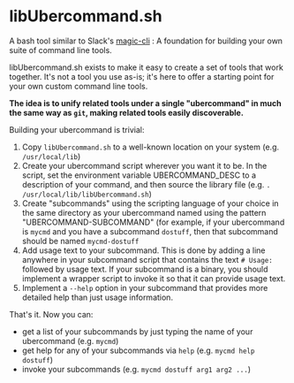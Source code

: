 # libUbercommand.sh
A bash tool similar to Slack's [magic-cli](https://github.com/slackhq/magic-cli) : A foundation for building your own suite of command line tools.

libUbercommand.sh exists to make it easy to create a set of tools that work together. It's not a tool you use as-is; it's here to offer a starting point for your own custom command line tools.

**The idea is to unify related tools under a single "ubercommand" in much the same way as `git`, making related tools easily discoverable.**

Building your ubercommand is trivial:

  1. Copy `libUbercommand.sh` to a well-known location on your system (e.g. `/usr/local/lib`)
  2. Create your ubercommand script wherever you want it to be.  In the script, set the environment variable UBERCOMMAND_DESC to a description of your command, and then source the library file (e.g. `. /usr/local/lib/libUbercommand.sh`)
  2. Create "subcommands" using the scripting language of your choice in the same directory as your ubercommand named using the pattern "UBERCOMMAND-SUBCOMMAND" (for example, if your ubercommand is `mycmd` and you have a subcommand `dostuff`,  then that subcommand should be named `mycmd-dostuff`
  3. Add usage text to your subcommand.  This is done by adding a line anywhere in your subcommand script that contains the text `# Usage: ` followed by usage text.  If your subcommand is a binary, you should implement a wrapper script to invoke it so that it can provide usage text.
  4. Implement a `--help` option in your subcommand that provides more detailed help than just usage information.

That's it.  Now you can:
  * get a list of your subcommands by just typing the name of your ubercommand (e.g. `mycmd`)
  * get help for any of your subcommands via `help` (e.g. `mycmd help dostuff`)
  * invoke your subcommands (e.g. `mycmd dostuff arg1 arg2 ...`)
